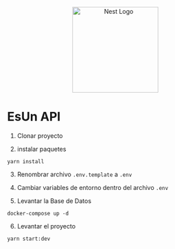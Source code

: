<p align="center">
  <a href="http://nestjs.com/" target="blank"><img src="https://nestjs.com/img/logo-small.svg" width="200" alt="Nest Logo" /></a>
</p>

# EsUn API

1. Clonar proyecto

2. instalar paquetes
```
yarn install
```

3. Renombrar archivo
```.env.template``` a ```.env```

4. Cambiar variables de entorno dentro del archivo ```.env```

5. Levantar la Base de Datos
```
docker-compose up -d
```

6. Levantar el proyecto
```
yarn start:dev
```
